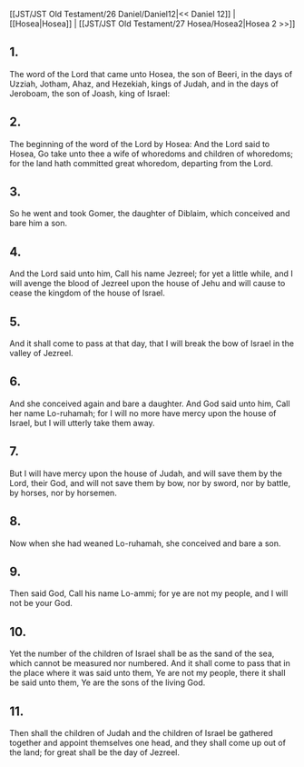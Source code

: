 [[JST/JST Old Testament/26 Daniel/Daniel12|<< Daniel 12]] | [[Hosea|Hosea]] | [[JST/JST Old Testament/27 Hosea/Hosea2|Hosea 2 >>]]
## 1.
The word of the Lord that came unto Hosea, the son of Beeri, in the days of Uzziah, Jotham, Ahaz, and Hezekiah, kings of Judah, and in the days of Jeroboam, the son of Joash, king of Israel:
## 2.
The beginning of the word of the Lord by Hosea: And the Lord said to Hosea, Go take unto thee a wife of whoredoms and children of whoredoms; for the land hath committed great whoredom, departing from the Lord.
## 3.
So he went and took Gomer, the daughter of Diblaim, which conceived and bare him a son.
## 4.
And the Lord said unto him, Call his name Jezreel; for yet a little while, and I will avenge the blood of Jezreel upon the house of Jehu and will cause to cease the kingdom of the house of Israel.
## 5.
And it shall come to pass at that day, that I will break the bow of Israel in the valley of Jezreel.
## 6.
And she conceived again and bare a daughter. And God said unto him, Call her name Lo-ruhamah; for I will no more have mercy upon the house of Israel, but I will utterly take them away.
## 7.
But I will have mercy upon the house of Judah, and will save them by the Lord, their God, and will not save them by bow, nor by sword, nor by battle, by horses, nor by horsemen.
## 8.
Now when she had weaned Lo-ruhamah, she conceived and bare a son.
## 9.
Then said God, Call his name Lo-ammi; for ye are not my people, and I will not be your God.
## 10.
Yet the number of the children of Israel shall be as the sand of the sea, which cannot be measured nor numbered. And it shall come to pass that in the place where it was said unto them, Ye are not my people, there it shall be said unto them, Ye are the sons of the living God.
## 11.
Then shall the children of Judah and the children of Israel be gathered together and appoint themselves one head, and they shall come up out of the land; for great shall be the day of Jezreel.


